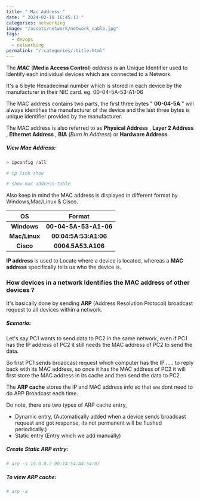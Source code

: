 ```yaml
---
title: " Mac Address "
date: " 2024-02-18 16:45:13 "
categories: networking
image: "/assets/network/network_cable.jpg"
tags:
  - devops
  - networking
permalink: "/:categories/:title.html"
---
```

The ***MAC*** (**Media Access Control**) *address* is an Unique Identifier used to Identify each individual devices which are connected to a Network. 

It's a 6 byte Hexadecimal number which is stored in each device by the manufacturer in their NIC card.  eg. 00-04-5A-53-A1-06

The MAC address contains two parts, the first three bytes " **00-04-5A** " will always identifies the manufacturer of the device and the last three bytes is unique identifier provided by the manufacturer.

The MAC address is also referred to as **Physical Address** , **Layer 2 Address** , **Ethernet Address** , **BIA** (*Burn In Address*) or **Hardware Address**.

##### View Mac Address:

```powershell
> ipconfig /all
```

```bash
# ip link show 
```

```bash
# show mac address-table
```

Also keep in mind the MAC address is displayed in different format by Windows,Mac/Linux & Cisco.

| **OS** | **Format** |
| :--: | :--: |
| **Windows** | **00-04-5A-53-A1-06** |
| **Mac/Linux** | **00:04:5A:53:A1:06** |
| **Cisco** | **0004.5A53.A106** |

**IP address** is used to Locate where a device is located, whereas a **MAC address** specifically tells us who the device is.

### How devices in a network Identifies the MAC address of other devices ?

It's basically done by sending **ARP** (Address Resolution Protocol) broadcast request to all devices within a network.

##### Scenario:

Let's say PC1 wants to send data to PC2 in the same network, even if PC1 has the IP address of PC2 it still needs the MAC address of PC2 to send the data. 

So first PC1 sends broadcast request which computer has the IP ..... to reply back with its MAC address, so once it has the MAC address of PC2 it will first store the MAC address in its cache and then send the data to PC2. 

The **ARP cache** stores the IP and MAC address info so that we dont need to do ARP Broadcast each time. 

Do note, there are two types of ARP cache entry, 

- Dynamic entry, (Automatically added when a device sends broadcast request and got response, its not permanent will be flushed periodically.)
- Static entry (Entry which we add manually)

##### Create Static ARP entry:

```bash
# arp -s 10.0.0.2 00:1A:54:A4:54:07
```

##### To view ARP cache:

```bash
# arp -a 
```

